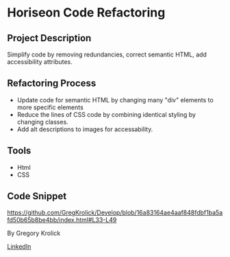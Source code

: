 # Horiseon Code Refactoring

## Project Description

Simplify code by removing redundancies, correct semantic HTML, add accessibility attributes.

##  Refactoring Process
+ Update code for semantic HTML by changing many "div" elements to more specific elements
+ Reduce the lines of CSS code by combining identical styling by changing classes.
+ Add alt descriptions to images for accessability.

## Tools
+ Html 
+ CSS

## Code Snippet
https://github.com/GregKrolick/Develop/blob/16a83164ae4aaf848fdbf1ba5afd50b65b8be4bb/index.html#L33-L49

By Gregory Krolick

[LinkedIn](https://www.linkedin.com/in/gregory-krolick-617515134/)